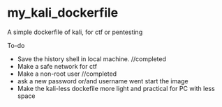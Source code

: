 # my_kali_dockerfile
A simple dockerfile of kali, for ctf or pentesting 


To-do
- Save the history shell in local machine. //completed
- Make a safe network for ctf
- Make a non-root user //completed
- ask a new password or/and username went start the image
- Make the kali-less dockefile more light and practical for PC with less space
